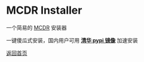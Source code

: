 # MCDR Installer

一个简易的 [MCDR](https://github.com/Fallen-Breath/MCDReforged "佛冷的 MCDReforged") 安装器

一键傻瓜式安装，国内用户可用 [**清华 pypi 镜像**](https://mirrors.tuna.tsinghua.edu.cn/help/pypi/ "脚本 “简体中文” 语言默认使用 “清华pypi镜像”") 加速安装

[返回首页](../README.md)